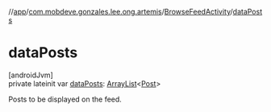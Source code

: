 //[app](../../../index.md)/[com.mobdeve.gonzales.lee.ong.artemis](../index.md)/[BrowseFeedActivity](index.md)/[dataPosts](data-posts.md)

# dataPosts

[androidJvm]\
private lateinit var [dataPosts](data-posts.md): [ArrayList](https://developer.android.com/reference/kotlin/java/util/ArrayList.html)<[Post](../-post/index.md)>

Posts to be displayed on the feed.
